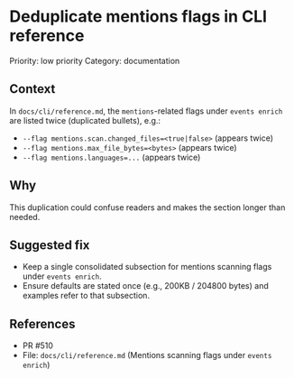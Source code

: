 # Deduplicate mentions flags in CLI reference

Priority: low priority
Category: documentation

## Context

In `docs/cli/reference.md`, the `mentions`-related flags under `events enrich` are listed twice (duplicated bullets), e.g.:

- `--flag mentions.scan.changed_files=<true|false>` (appears twice)
- `--flag mentions.max_file_bytes=<bytes>` (appears twice)
- `--flag mentions.languages=...` (appears twice)

## Why

This duplication could confuse readers and makes the section longer than needed.

## Suggested fix

- Keep a single consolidated subsection for mentions scanning flags under `events enrich`.
- Ensure defaults are stated once (e.g., 200KB / 204800 bytes) and examples refer to that subsection.

## References

- PR #510
- File: `docs/cli/reference.md` (Mentions scanning flags under `events enrich`)

